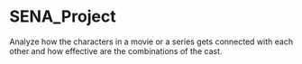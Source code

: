 # SENA_Project
Analyze how the characters in a movie or a series gets connected with each other and how effective are the combinations of the cast.
